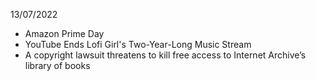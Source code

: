 13/07/2022

- Amazon Prime Day
- YouTube Ends Lofi Girl's Two-Year-Long Music Stream
- A copyright lawsuit threatens to kill free access to Internet Archive’s library of books